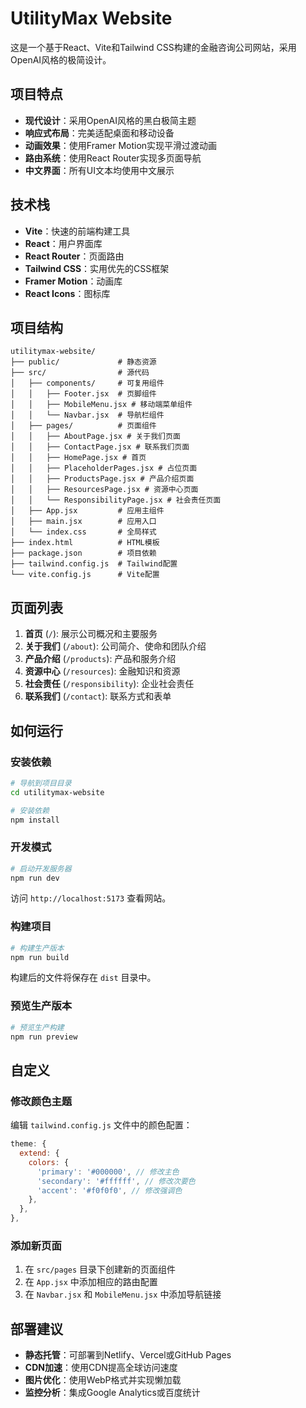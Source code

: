 # UtilityMax Website

这是一个基于React、Vite和Tailwind CSS构建的金融咨询公司网站，采用OpenAI风格的极简设计。

## 项目特点

- **现代设计**：采用OpenAI风格的黑白极简主题
- **响应式布局**：完美适配桌面和移动设备
- **动画效果**：使用Framer Motion实现平滑过渡动画
- **路由系统**：使用React Router实现多页面导航
- **中文界面**：所有UI文本均使用中文展示

## 技术栈

- **Vite**：快速的前端构建工具
- **React**：用户界面库
- **React Router**：页面路由
- **Tailwind CSS**：实用优先的CSS框架
- **Framer Motion**：动画库
- **React Icons**：图标库

## 项目结构

```
utilitymax-website/
├── public/             # 静态资源
├── src/                # 源代码
│   ├── components/     # 可复用组件
│   │   ├── Footer.jsx  # 页脚组件
│   │   ├── MobileMenu.jsx # 移动端菜单组件
│   │   └── Navbar.jsx  # 导航栏组件
│   ├── pages/          # 页面组件
│   │   ├── AboutPage.jsx # 关于我们页面
│   │   ├── ContactPage.jsx # 联系我们页面
│   │   ├── HomePage.jsx # 首页
│   │   ├── PlaceholderPages.jsx # 占位页面
│   │   ├── ProductsPage.jsx # 产品介绍页面
│   │   ├── ResourcesPage.jsx # 资源中心页面
│   │   └── ResponsibilityPage.jsx # 社会责任页面
│   ├── App.jsx         # 应用主组件
│   ├── main.jsx        # 应用入口
│   └── index.css       # 全局样式
├── index.html          # HTML模板
├── package.json        # 项目依赖
├── tailwind.config.js  # Tailwind配置
└── vite.config.js      # Vite配置
```

## 页面列表

1. **首页** (`/`): 展示公司概况和主要服务
2. **关于我们** (`/about`): 公司简介、使命和团队介绍
3. **产品介绍** (`/products`): 产品和服务介绍
4. **资源中心** (`/resources`): 金融知识和资源
5. **社会责任** (`/responsibility`): 企业社会责任
6. **联系我们** (`/contact`): 联系方式和表单

## 如何运行

### 安装依赖

```bash
# 导航到项目目录
cd utilitymax-website

# 安装依赖
npm install
```

### 开发模式

```bash
# 启动开发服务器
npm run dev
```

访问 `http://localhost:5173` 查看网站。

### 构建项目

```bash
# 构建生产版本
npm run build
```

构建后的文件将保存在 `dist` 目录中。

### 预览生产版本

```bash
# 预览生产构建
npm run preview
```

## 自定义

### 修改颜色主题

编辑 `tailwind.config.js` 文件中的颜色配置：

```javascript
theme: {
  extend: {
    colors: {
      'primary': '#000000', // 修改主色
      'secondary': '#ffffff', // 修改次要色
      'accent': '#f0f0f0', // 修改强调色
    },
  },
},
```

### 添加新页面

1. 在 `src/pages` 目录下创建新的页面组件
2. 在 `App.jsx` 中添加相应的路由配置
3. 在 `Navbar.jsx` 和 `MobileMenu.jsx` 中添加导航链接

## 部署建议

- **静态托管**：可部署到Netlify、Vercel或GitHub Pages
- **CDN加速**：使用CDN提高全球访问速度
- **图片优化**：使用WebP格式并实现懒加载
- **监控分析**：集成Google Analytics或百度统计
